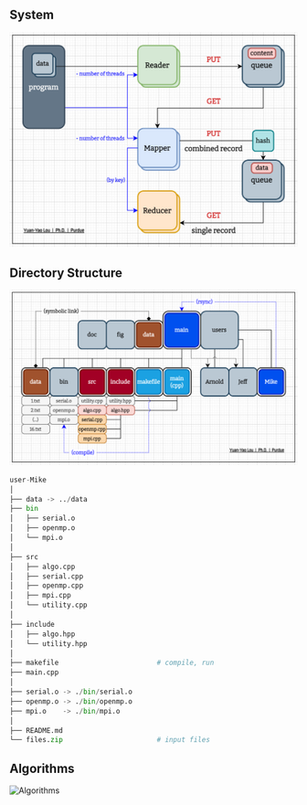## System
![Architecture](./../../fig/Architecture.png "Architecture")

## Directory Structure
![Folder](./../../fig/Folder.png "Folder")
``` python
user-Mike
│
├── data -> ../data
├── bin
│   ├── serial.o
│   ├── openmp.o
│   └── mpi.o
│
├── src
│   ├── algo.cpp
│   ├── serial.cpp
│   ├── openmp.cpp
│   ├── mpi.cpp
│   └── utility.cpp
│
├── include
│   ├── algo.hpp
│   └── utility.hpp
│
├── makefile                        # compile, run
├── main.cpp
│
├── serial.o -> ./bin/serial.o
├── openmp.o -> ./bin/openmp.o
├── mpi.o    -> ./bin/mpi.o
│
├── README.md
└── files.zip                       # input files
```

## Algorithms
![Algorithms](./../fig/Algorithms.png "Algorithms")
